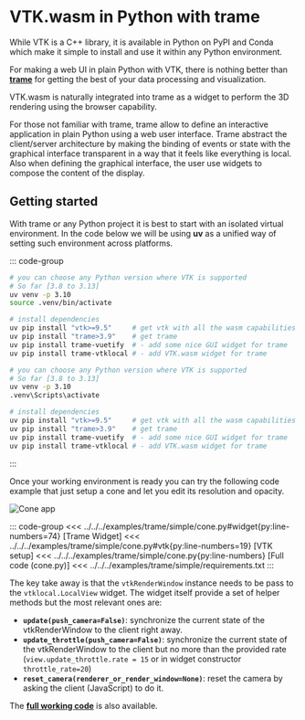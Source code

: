 # VTK.wasm in Python with trame

While VTK is a C++ library, it is available in Python on PyPI and Conda which make it simple to install and use it within any Python environment.

For making a web UI in plain Python with VTK, there is nothing better than [__trame__](https://kitware.github.io/trame/) for getting the best of your data processing and visualization.

VTK.wasm is naturally integrated into trame as a widget to perform the 3D rendering using the browser capability.

For those not familiar with trame, trame allow to define an interactive application in plain Python using a web user interface. Trame abstract the client/server architecture by making the binding of events or state with the graphical interface transparent in a way that it feels like everything is local. Also when defining the graphical interface, the user use widgets to compose the content of the display.

## Getting started

With trame or any Python project it is best to start with an isolated virtual environment. In the code below we will be using __uv__ as a unified way of setting such environment across platforms.

::: code-group
```sh [macOS and Linus]
# you can choose any Python version where VTK is supported
# So far [3.8 to 3.13]
uv venv -p 3.10
source .venv/bin/activate

# install dependencies
uv pip install "vtk>=9.5"     # get vtk with all the wasm capabilities
uv pip install "trame>3.9"    # get trame
uv pip install trame-vuetify  # - add some nice GUI widget for trame
uv pip install trame-vtklocal # - add VTK.wasm widget for trame
```
```sh [Windows]
# you can choose any Python version where VTK is supported
# So far [3.8 to 3.13]
uv venv -p 3.10
.venv\Scripts\activate

# install dependencies
uv pip install "vtk>=9.5"     # get vtk with all the wasm capabilities
uv pip install "trame>3.9"    # get trame
uv pip install trame-vuetify  # - add some nice GUI widget for trame
uv pip install trame-vtklocal # - add VTK.wasm widget for trame
```
:::

Once your working environment is ready you can try the following code example that just setup a cone and let you edit its resolution and opacity.

![Cone app](/assets/images/trame/cone.png)

::: code-group
<<< ../../../examples/trame/simple/cone.py#widget{py:line-numbers=74} [Trame Widget]
<<< ../../../examples/trame/simple/cone.py#vtk{py:line-numbers=19} [VTK setup]
<<< ../../../examples/trame/simple/cone.py{py:line-numbers} [Full code (cone.py)]
<<< ../../../examples/trame/simple/requirements.txt
:::

The key take away is that the `vtkRenderWindow` instance needs to be pass to the `vtklocal.LocalView` widget. The widget itself provide a set of helper methods but the most relevant ones are:
- __`update(push_camera=False)`__: synchronize the current state of the vtkRenderWindow to the client right away.
- __`update_throttle(push_camera=False)`__: synchronize the current state of the vtkRenderWindow to the client but no more than the provided rate (`view.update_throttle.rate = 15` or in widget constructor `throttle_rate=20`)
- __`reset_camera(renderer_or_render_window=None)`__: reset the camera by asking the client (JavaScript) to do it.

The [__full working code__](https://github.com/Kitware/vtk-wasm/tree/main/examples/trame/simple) is also available. 